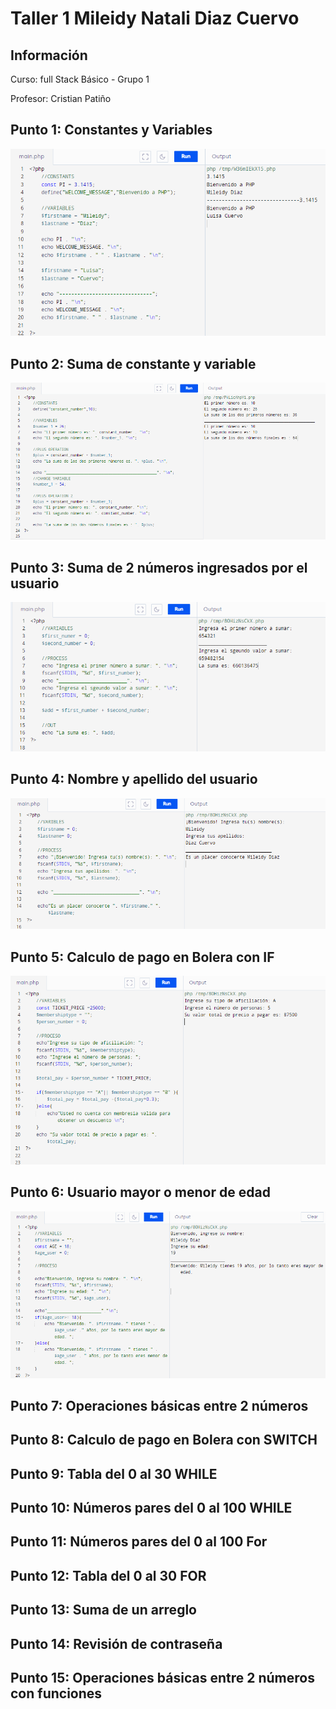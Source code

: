 <h1>Taller 1 Mileidy Natali Diaz Cuervo </h1>

<h2> Información</h2>
<p>Curso: full Stack Básico - Grupo 1 </p>
<p>Profesor: Cristian Patiño</p>

<h2> Punto 1: Constantes y Variables</h2>
<img src="./public/images/P1.png" alt ="Punto 1">

<h2> Punto 2: Suma de constante y variable</h2>
<img src ="./public/images/P2.png" alt ="Punto 2">

<h2> Punto 3: Suma de 2 números ingresados por el usuario</h2>
<img src="./public/images/P3.png" alt ="Punto 3">

<h2> Punto 4: Nombre y apellido del usuario</h2>
<img src="./public/images/P4.png" alt ="Punto 4">

<h2> Punto 5: Calculo de pago en Bolera con IF</h2>
<img src="./public/images/P5.png" alt ="Punto 5">

<h2> Punto 6: Usuario mayor o menor de edad</h2>
<img src="./public/images/P6.png" alt ="Punto 6">

<h2> Punto 7: Operaciones básicas entre 2 números</h2>

<h2> Punto 8: Calculo de pago en Bolera con SWITCH</h2>

<h2> Punto 9: Tabla del 0 al 30 WHILE</h2>

<h2> Punto 10: Números pares del 0 al 100 WHILE</h2>

<h2> Punto 11: Números pares del 0 al 100 For</h2>

<h2> Punto 12: Tabla del 0 al 30 FOR</h2>

<h2> Punto 13: Suma de un arreglo</h2>

<h2> Punto 14: Revisión de contraseña</h2>

<h2> Punto 15: Operaciones básicas entre 2 números con funciones</h2>